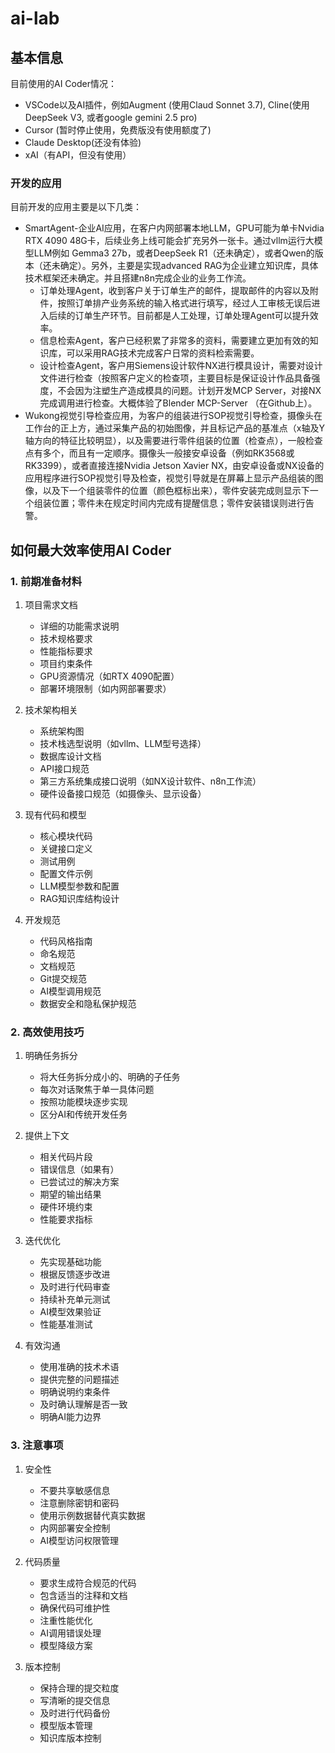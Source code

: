 # ai-lab
## 基本信息
目前使用的AI Coder情况：
* VSCode以及AI插件，例如Augment (使用Claud Sonnet 3.7), Cline(使用DeepSeek V3, 或者google gemini 2.5 pro)
* Cursor (暂时停止使用，免费版没有使用额度了)
* Claude Desktop(还没有体验)
* xAI（有API，但没有使用）

### 开发的应用
目前开发的应用主要是以下几类：
* SmartAgent-企业AI应用，在客户内网部署本地LLM，GPU可能为单卡Nvidia RTX 4090 48G卡，后续业务上线可能会扩充另外一张卡。通过vllm运行大模型LLM例如 Gemma3 27b，或者DeepSeek R1（还未确定），或者Qwen的版本（还未确定）。另外，主要是实现advanced RAG为企业建立知识库，具体技术框架还未确定。并且搭建n8n完成企业的业务工作流。
   * 订单处理Agent，收到客户关于订单生产的邮件，提取邮件的内容以及附件，按照订单排产业务系统的输入格式进行填写，经过人工审核无误后进入后续的订单生产环节。目前都是人工处理，订单处理Agent可以提升效率。
   * 信息检索Agent，客户已经积累了非常多的资料，需要建立更加有效的知识库，可以采用RAG技术完成客户日常的资料检索需要。
   * 设计检查Agent，客户用Siemens设计软件NX进行模具设计，需要对设计文件进行检查（按照客户定义的检查项，主要目标是保证设计作品具备强度，不会因为注塑生产造成模具的问题。计划开发MCP Server，对接NX完成调用进行检查。大概体验了Blender MCP-Server （在Github上）。
* Wukong视觉引导检查应用，为客户的组装进行SOP视觉引导检查，摄像头在工作台的正上方，通过采集产品的初始图像，并且标记产品的基准点（x轴及Y轴方向的特征比较明显），以及需要进行零件组装的位置（检查点），一般检查点有多个，而且有一定顺序。摄像头一般接安卓设备（例如RK3568或RK3399），或者直接连接Nvidia Jetson Xavier NX，由安卓设备或NX设备的应用程序进行SOP视觉引导及检查，视觉引导就是在屏幕上显示产品组装的图像，以及下一个组装零件的位置（颜色框标出来），零件安装完成则显示下一个组装位置；零件未在规定时间内完成有提醒信息；零件安装错误则进行告警。

## 如何最大效率使用AI Coder

### 1. 前期准备材料

1. 项目需求文档
   - 详细的功能需求说明
   - 技术规格要求
   - 性能指标要求
   - 项目约束条件
   - GPU资源情况（如RTX 4090配置）
   - 部署环境限制（如内网部署要求）

2. 技术架构相关
   - 系统架构图
   - 技术栈选型说明（如vllm、LLM型号选择）
   - 数据库设计文档
   - API接口规范
   - 第三方系统集成接口说明（如NX设计软件、n8n工作流）
   - 硬件设备接口规范（如摄像头、显示设备）

3. 现有代码和模型
   - 核心模块代码
   - 关键接口定义
   - 测试用例
   - 配置文件示例
   - LLM模型参数和配置
   - RAG知识库结构设计

4. 开发规范
   - 代码风格指南
   - 命名规范
   - 文档规范
   - Git提交规范
   - AI模型调用规范
   - 数据安全和隐私保护规范

### 2. 高效使用技巧

1. 明确任务拆分
   - 将大任务拆分成小的、明确的子任务
   - 每次对话聚焦于单一具体问题
   - 按照功能模块逐步实现
   - 区分AI和传统开发任务

2. 提供上下文
   - 相关代码片段
   - 错误信息（如果有）
   - 已尝试过的解决方案
   - 期望的输出结果
   - 硬件环境约束
   - 性能要求指标

3. 迭代优化
   - 先实现基础功能
   - 根据反馈逐步改进
   - 及时进行代码审查
   - 持续补充单元测试
   - AI模型效果验证
   - 性能基准测试

4. 有效沟通
   - 使用准确的技术术语
   - 提供完整的问题描述
   - 明确说明约束条件
   - 及时确认理解是否一致
   - 明确AI能力边界

### 3. 注意事项

1. 安全性
   - 不要共享敏感信息
   - 注意删除密钥和密码
   - 使用示例数据替代真实数据
   - 内网部署安全控制
   - AI模型访问权限管理

2. 代码质量
   - 要求生成符合规范的代码
   - 包含适当的注释和文档
   - 确保代码可维护性
   - 注重性能优化
   - AI调用错误处理
   - 模型降级方案

3. 版本控制
   - 保持合理的提交粒度
   - 写清晰的提交信息
   - 及时进行代码备份
   - 模型版本管理
   - 知识库版本控制

